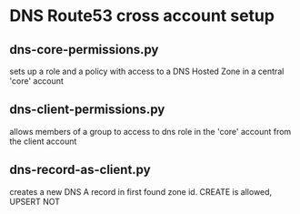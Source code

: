 
# DNS Route53 cross account setup 

## dns-core-permissions.py

sets up a role and a policy with access to a DNS Hosted Zone in a central 'core' account 

## dns-client-permissions.py

allows members of a group to access to dns role in the 'core' account from the client account 

## dns-record-as-client.py

creates a new DNS A record in first found zone id. CREATE is allowed, UPSERT NOT 

